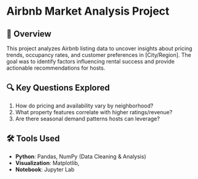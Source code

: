 # Airbnb Market Analysis Project

## 📌 Overview
This project analyzes Airbnb listing data to uncover insights about pricing trends, occupancy rates, and customer preferences in [City/Region]. The goal was to identify factors influencing rental success and provide actionable recommendations for hosts.

## 🔍 Key Questions Explored
1. How do pricing and availability vary by neighborhood?
2. What property features correlate with higher ratings/revenue?
3. Are there seasonal demand patterns hosts can leverage?

## 🛠 Tools Used
- **Python**: Pandas, NumPy (Data Cleaning & Analysis)
- **Visualization**: Matplotlib,
- **Notebook**: Jupyter Lab

